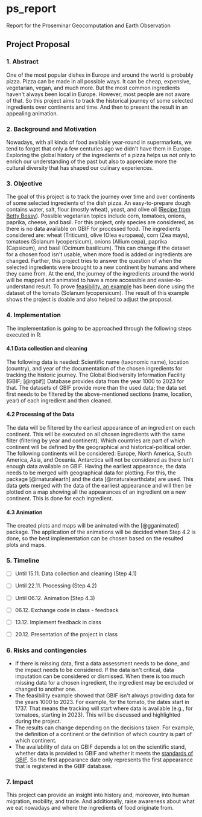 # ps_report
Report for the Proseminar Geocomputation and Earth Observation

## Project Proposal
### 1. Abstract
One of the most popular dishes in Europe and around the world is probably pizza. Pizza can be made in all possible ways. It can be cheap, expensive, vegetarian, vegan, and much more. But the most common ingredients haven't always been local in Europe. However, most people are not aware of that. So this project aims to track the historical journey of some selected ingredients over continents and time. And then to present the result in an appealing animation.


### 2. Background and Motivation
Nowadays, with all kinds of food available year-round in supermarkets, we tend to forget that only a few centuries ago we didn't have them in Europe. Exploring the global history of the ingredients of a pizza helps us not only to enrich our understanding of the past but also to appreciate more the cultural diversity that has shaped our culinary experiences.



### 3. Objective
The goal of this project is to track the journey over time and over continents of some selected ingredients of the dish pizza. An easy-to-prepare dough contains water, salt, flour (mostly wheat), yeast, and olive oil ([Recipe from Betty Bossy](https://www.bettybossi.ch/de/Rezept/ShowRezept/BB_ITKU120801_0243A-40-de)). Possible vegetarian topics include corn, tomatoes, onions, paprika, cheese, and basil. For this project, only species are considered, as there is no data available on GBIF for processed food. The ingredients considered are: wheat (Triticum), olive (Olea europaea), corn (Zea mays), tomatoes (Solanum lycopersicum), onions (Allium cepa), paprika (Capsicum), and basil (Ocimum basilicum). This can change if the dataset for a chosen food isn't usable, when more food is added or ingredients are changed.
Further, this project tries to answer the question of when the selected ingredients were brought to a new continent by humans and where they came from. At the end, the journey of the ingredients around the world will be mapped and animated to have a more accessible and easier-to-understand result.
To prove [feasibility, an example](ps_report/Feasibility_Example.Rmd) has been done using the dataset of the tomato (Solanum lycopersicum). The result of this example shows the project is doable and also helped to adjust the proposal.


### 4. Implementation
The implementation is going to be approached through the following steps executed in R:

 
#### 4.1 Data collection and cleaning
The following data is needed: Scientific name (taxonomic name), location (country), and year of the documentation of the chosen ingredients for tracking the historic journey. The Global Biodiversity Information Facility (GBIF; [@rgbif]) Database provides data from the year 1000 to 2023 for that. The datasets of GBIF provide more than the used data; the data set first needs to be filtered by the above-mentioned sections (name, location, year) of each ingredient and then cleaned.

 
#### 4.2 Processing of the Data
The data will be filtered by the earliest appearance of an ingredient on each continent. This will be executed on all chosen ingredients with the same filter (filtering by year and continent). Which countries are part of which continent will be defined by the geographical and historical-political order. The following continents will be considered: Europe, North America, South America, Asia, and Oceania. Antarctica will not be considered as there isn't enough data available on GBIF. Having the earliest appearance, the data needs to be merged with geographical data for plotting. For this, the package [@rnaturalearth] and the data [@rnaturalearthdata] are used. This data gets merged with the data of the earliest appearance and will then be plotted on a map showing all the appearances of an ingredient on a new continent. This is done for each ingredient.


 
#### 4.3 Animation
The created plots and maps will be animated with the [@gganimated] package. The application of the animations will be decided when Step 4.2 is done, so the best implementation can be chosen based on the resulted plots and maps.


### 5. Timeline
- [ ] Until 15.11. Data collection and cleaning (Step 4.1)
- [ ] Until 22.11. Processing (Step 4.2) 
- [ ] Until 06.12. Animation (Step 4.3)
- [ ] 06.12. Exchange code in class - feedback
- [ ] 13.12. Implement feedback in class
- [ ] 20.12. Presentation of the project in class


### 6. Risks and contingencies
* If there is missing data, first a data assessment needs to be done, and the impact needs to be considered. If the data isn't critical, data imputation can be considered or dismissed. When there is too much missing data for a chosen ingredient, the ingredient may be excluded or changed to another one. 
* The feasibility example showed that GBIF isn't always providing data for the years 1000 to 2023. For example, for the tomato, the dates start in 1737. That means the tracking will start where data is available (e.g., for tomatoes, starting in 2023). This will be discussed and highlighted during the project.
* The results can change depending on the decisions taken. For example, the definition of a continent or the definition of which country is part of which continent.
* The availability of data on GBIF depends a lot on the scientific stand, whether data is provided to GBIF and whether it meets the [standards of GBIF](https://www.gbif.org/what-is-gbif#:~:text=This%20knowledge%20derives%20from%20many,in%20recent%20days%20and%20weeks). So the first appearance date only represents the first appearance that is registered in the GBIF database.



### 7. Impact
This project can provide an insight into history and, moreover, into human migration, mobility, and trade. And additionally, raise awareness about what we eat nowadays and where the ingredients of food originate from.



